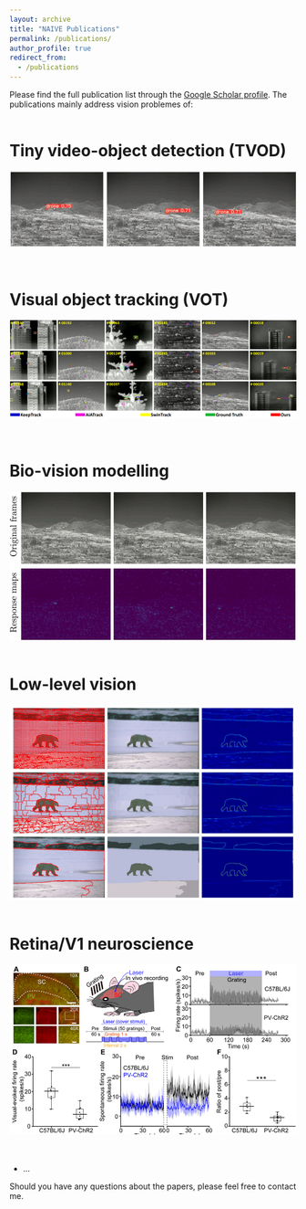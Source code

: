 ```yaml
---
layout: archive
title: "NAIVE Publications"
permalink: /publications/
author_profile: true
redirect_from:
  - /publications
---
```


Please find the full publication list through the [Google Scholar profile](https://scholar.google.com/citations?user=YOtXJvQAAAAJ&hl=zh-CN). The publications mainly address vision problemes of:
<br> 
<br> 

# Tiny video-object detection (TVOD)

![](../images/ASOC-result_small.png)
<br>  
<br> 




# Visual object tracking (VOT)

![](../images/TPAMI-result-small.png)
<br>  
<br> 




# Bio-vision modelling

![](../images/ASOC-magno-result-small.png)
<br>
<br> 




# Low-level vision

![](../images/SIVP-result-small.png)
<br>
<br> 




# Retina/V1 neuroscience

![](../images/NSB-illu-small.png)
<br>  
<br> 



* ...

Should you have any questions about the papers, please feel free to contact me.
